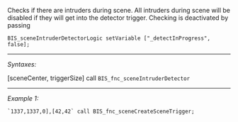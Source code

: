 Checks if there are intruders during scene. All intruders during scene will be disabled if they 
   will get into the detector trigger. Checking is deactivated by passing 
```sqf
BIS_sceneIntruderDetectorLogic setVariable ["_detectInProgress", false];
```


---
*Syntaxes:*

[sceneCenter, triggerSize] call `BIS_fnc_sceneIntruderDetector`

---
*Example 1:*

```sqf
`1337,1337,0],[42,42` call BIS_fnc_sceneCreateSceneTrigger;
```